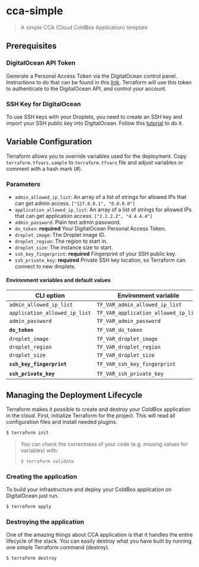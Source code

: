 # cca-simple

> A simple CCA (Cloud ColdBox Application) template

## Prerequisites

### DigitalOcean API Token

Generate a Personal Access Token via the DigitalOcean control panel. Instructions to do that can be found in this
[link](https://www.digitalocean.com/docs/api/create-personal-access-token/). Terraform will use this token to authenticate
to the DigitalOcean API, and control your account.

### SSH Key for DigitalOcean

To use SSH keys with your Droplets, you need to create an SSH key and import your SSH public key into DigitalOcean.
Follow this [tutorial](https://www.digitalocean.com/docs/droplets/how-to/add-ssh-keys/) to do it.

## Variable Configuration

Terraform allows you to override variables used for the deployment. Copy `terraform.tfvars.sample` to `terraform.tfvars`
file and adjust variables or comment with a hash mark (#).

### Parameters

- `admin_allowed_ip_list`: An array of a list of strings for allowed IPs that can get admin access. `["127.0.0.1", "0.0.0.0"]`
- `application_allowed_ip_list`: An array of a list of strings for allowed IPs that can get application access. `["2.2.2.2", "4.4.4.4"]`
- `admin_password`: Plain text admin password.
- `do_token`: **required** Your DigitalOcean Personal Access Token.
- `droplet_image`: The Droplet image ID.
- `droplet_region`: The region to start in.
- `droplet_size`: The instance size to start.
- `ssh_key_fingerprint`: **required** Fingerprint of your SSH public key.
- `ssh_private_key`: **required** Private SSH key location, so Terraform can connect to new droplets.

#### Environment variables and default values

| CLI option                    | Environment variable                 | Default                       |
| ----------------------------- | ------------------------------------ | ----------------------------- |
| `admin_allowed_ip_list`       | `TF_VAR_admin_allowed_ip_list`       | `["127.0.0.1"]`               |
| `application_allowed_ip_list` | `TF_VAR_application_allowed_ip_list` | `["all"]`                     |
| `admin_password`              | `TF_VAR_admin_password`              | `commandbox`                  |
| **`do_token`**                | `TF_VAR_do_token`                    | -                             |
| `droplet_image`               | `TF_VAR_droplet_image`               | `docker-16-04`                |
| `droplet_region`              | `TF_VAR_droplet_region`              | `nyc3`                        |
| `droplet_size`                | `TF_VAR_droplet_size`                | `s-2vcpu-4gb`                 |
| **`ssh_key_fingerprint`**     | `TF_VAR_ssh_key_fingerprint`         | -                             |
| **`ssh_private_key`**         | `TF_VAR_ssh_private_key`             | -                             |

## Managing the Deployment Lifecycle

Terraform makes it possible to create and destroy your ColdBox application in the cloud. First, initialize Terraform
for the project. This will read all configuration files and install needed plugins.

```bash
$ terraform init
```

>
> You can check the correctness of your code (e.g. missing values for variables) with:
>
> ```bash
> $ terraform validate
> ```
>

### Creating the application

To build your infrastructure and deploy your ColdBox application on DigitalOcean just run.

```bash
$ terraform apply
```

### Destroying the application

One of the amazing things about CCA application is that it handles the entire lifecycle of the stack. You can easily
destroy what you have built by running one simple Terraform command (destroy).

```bash
$ terraform destroy
```
